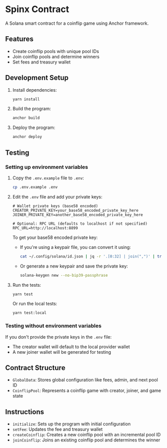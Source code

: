 # Spinx Contract

A Solana smart contract for a coinflip game using Anchor framework.

## Features

- Create coinflip pools with unique pool IDs
- Join coinflip pools and determine winners
- Set fees and treasury wallet

## Development Setup

1. Install dependencies:
   ```bash
   yarn install
   ```

2. Build the program:
   ```bash
   anchor build
   ```

3. Deploy the program:
   ```bash
   anchor deploy
   ```

## Testing

### Setting up environment variables

1. Copy the `.env.example` file to `.env`:
   ```bash
   cp .env.example .env
   ```

2. Edit the `.env` file and add your private keys:
   ```
   # Wallet private keys (base58 encoded)
   CREATOR_PRIVATE_KEY=your_base58_encoded_private_key_here
   JOINER_PRIVATE_KEY=another_base58_encoded_private_key_here

   # Optional: RPC URL (defaults to localhost if not specified)
   RPC_URL=http://localhost:8899
   ```

   To get your base58 encoded private key:
   - If you're using a keypair file, you can convert it using:
     ```bash
     cat ~/.config/solana/id.json | jq -r '.[0:32] | join(",")' | tr -d '\n' | tr ',' ' ' | sed 's/ /,/g' | sed 's/,$//' | python3 -c "import base58, sys; print(base58.b58encode(bytes([int(x) for x in sys.stdin.read().split(',')])))"
     ```
   - Or generate a new keypair and save the private key:
     ```bash
     solana-keygen new --no-bip39-passphrase
     ```

3. Run the tests:
   ```bash
   yarn test
   ```

   Or run the local tests:
   ```bash
   yarn test:local
   ```

### Testing without environment variables

If you don't provide the private keys in the `.env` file:
- The creator wallet will default to the local provider wallet
- A new joiner wallet will be generated for testing

## Contract Structure

- `GlobalData`: Stores global configuration like fees, admin, and next pool ID
- `CoinflipPool`: Represents a coinflip game with creator, joiner, and game state

## Instructions

- `initialize`: Sets up the program with initial configuration
- `setFee`: Updates the fee and treasury wallet
- `createCoinflip`: Creates a new coinflip pool with an incremental pool ID
- `joinCoinflip`: Joins an existing coinflip pool and determines the winner